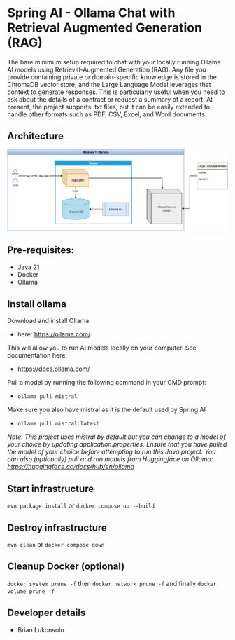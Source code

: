 # Spring AI - Ollama Chat with Retrieval Augmented Generation (RAG)
The bare minimum setup required to chat with your locally running Ollama AI models using Retrieval-Augmented Generation (RAG). Any file you provide containing private or domain-specific knowledge is stored in the ChromaDB vector store, and the Large Language Model leverages that context to generate responses. This is particularly useful when you need to ask about the details of a contract or request a summary of a report. At present, the project supports .txt files, but it can be easily extended to handle other formats such as PDF, CSV, Excel, and Word documents.

## Architecture

<p align="center">
  <a href="documents/architecture.png">
    <img src="documents/architecture.png" alt="Architecture" width="600">
  </a>
</p>

## Pre-requisites:

- Java 21
- Docker
- Ollama

## Install ollama

Download and install Ollama
-  here: https://ollama.com/. 

This will allow you to run AI models locally on your computer. See documentation here:
- https://docs.ollama.com/

Pull a model by running the following command in your CMD prompt:
- ```ollama pull mistral```

Make sure you also have mistral as it is the default used by Spring AI
- ```ollama pull mistral:latest```

_Note: This project uses mistral by default but you can change to a model of your choice by updating application.properties. Ensure that you have pulled the model of your choice before attempting to run this Java project.  You can also (optionally) pull and run models from Huggingface on Ollama: https://huggingface.co/docs/hub/en/ollama_

## Start infrastructure
```mvn package install```
or
```docker compose up --build```

## Destroy infrastructure
```mvn clean```
or
```docker compose down```

## Cleanup Docker (optional)
```docker system prune -f```
then
```docker network prune -f```
and finally
```docker volume prune -f```

## Developer details
- Brian Lukonsolo